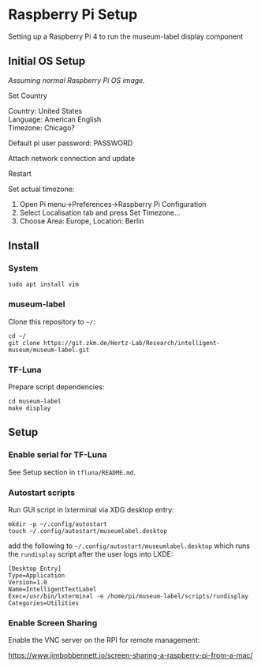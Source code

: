 Raspberry Pi Setup
==================

Setting up a Raspberry Pi 4 to run the museum-label display component

Initial OS Setup
----------------

_Assuming normal Raspberry Pi OS image._

Set Country

Country: United States  
Language: American English  
Timezone: Chicago?  

Default pi user password: PASSWORD

Attach network connection and update

Restart

Set actual timezone:

1. Open Pi menu->Preferences->Raspberry Pi Configuration
2. Select Localisation tab and press Set Timezone...
3. Choose Area: Europe, Location: Berlin

Install
-------

### System

~~~
sudo apt install vim
~~~

### museum-label

Clone this repository to `~/`:

~~~
cd ~/
git clone https://git.zkm.de/Hertz-Lab/Research/intelligent-museum/museum-label.git
~~~

### TF-Luna

Prepare script dependencies:

~~~
cd museum-label
make display
~~~

Setup
-----

### Enable serial for TF-Luna

See Setup section in `tfluna/README.md`.

### Autostart scripts

Run GUI script in lxterminal via XDG desktop entry:

~~~
mkdir -p ~/.config/autostart
touch ~/.config/autostart/museumlabel.desktop
~~~

add the following to `~/.config/autostart/museumlabel.desktop` which runs the `rundisplay` script after the user logs into LXDE:

~~~
[Desktop Entry]
Type=Application
Version=1.0
Name=IntelligentTextLabel
Exec=/usr/bin/lxterminal -e /home/pi/museum-label/scripts/rundisplay
Categories=Utilities
~~~

### Enable Screen Sharing

Enable the VNC server on the RPI for remote management:

https://www.jimbobbennett.io/screen-sharing-a-raspberry-pi-from-a-mac/
